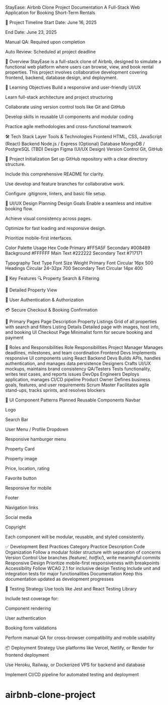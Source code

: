 StayEase: Airbnb Clone Project Documentation
A Full-Stack Web Application for Booking Short-Term Rentals

📅 Project Timeline
Start Date: June 16, 2025

End Date: June 23, 2025

Manual QA: Required upon completion

Auto Review: Scheduled at project deadline

📘 Overview
StayEase is a full-stack clone of Airbnb, designed to simulate a functional web platform where users can browse, view, and book rental properties. This project involves collaborative development covering frontend, backend, database design, and deployment.

🎯 Learning Objectives
Build a responsive and user-friendly UI/UX

Learn full-stack architecture and project structuring

Collaborate using version control tools like Git and GitHub

Develop skills in reusable UI components and modular coding

Practice agile methodologies and cross-functional teamwork

🛠️ Tech Stack
Layer	Tools & Technologies
Frontend	HTML, CSS, JavaScript (React)
Backend	Node.js / Express (Optional)
Database	MongoDB / PostgreSQL (TBD)
Design	Figma (UI/UX Design)
Version Control	Git, GitHub

📂 Project Initialization
Set up GitHub repository with a clear directory structure.

Include this comprehensive README for clarity.

Use develop and feature branches for collaborative work.

Configure .gitignore, linters, and basic file setup.

🎨 UI/UX Design Planning
Design Goals
Enable a seamless and intuitive booking flow.

Achieve visual consistency across pages.

Optimize for fast loading and responsive design.

Prioritize mobile-first interfaces.

Color Palette
Usage	Hex Code
Primary	#FF5A5F
Secondary	#008489
Background	#FFFFFF
Main Text	#222222
Secondary Text	#717171

Typography
Text Type	Font	Size	Weight
Primary Font	Circular	16px	500
Headings	Circular	24–32px	700
Secondary Text	Circular	14px	400

🧩 Key Features
🔍 Property Search & Filtering

📄 Detailed Property View

🔐 User Authentication & Authorization

💳 Secure Checkout & Booking Confirmation

📄 Primary Pages
Page	Description
Property Listings	Grid of all properties with search and filters
Listing Details	Detailed page with images, host info, and booking UI
Checkout Page	Minimalist form for secure booking and payment

👥 Roles and Responsibilities
Role	Responsibilities
Project Manager	Manages deadlines, milestones, and team coordination
Frontend Devs	Implements responsive UI components using React
Backend Devs	Builds APIs, handles authentication, and manages data persistence
Designers	Crafts UI/UX mockups, maintains brand consistency
QA/Testers	Tests functionality, writes test cases, and reports issues
DevOps Engineers	Deploys application, manages CI/CD pipeline
Product Owner	Defines business goals, features, and user requirements
Scrum Master	Facilitates agile stand-ups, tracks sprints, and resolves blockers

🧱 UI Component Patterns
Planned Reusable Components
Navbar

Logo

Search Bar

User Menu / Profile Dropdown

Responsive hamburger menu

Property Card

Property image

Price, location, rating

Favorite button

Responsive for mobile

Footer

Navigation links

Social media

Copyright

Each component will be modular, reusable, and styled consistently.

✅ Development Best Practices
Category	Practice Description
Code Organization	Follow a modular folder structure with separation of concerns
Version Control	Use branches (feature/*, hotfix/*), write meaningful commits
Responsive Design	Prioritize mobile-first responsiveness with breakpoints
Accessibility	Follow WCAG 2.1 for inclusive design
Testing	Include unit and integration tests for major functionalities
Documentation	Keep this documentation updated as development progresses

🧪 Testing Strategy
Use tools like Jest and React Testing Library

Include test coverage for:

Component rendering

User authentication

Booking form validations

Perform manual QA for cross-browser compatibility and mobile usability

📦 Deployment Strategy
Use platforms like Vercel, Netlify, or Render for frontend deployment

Use Heroku, Railway, or Dockerized VPS for backend and database

Implement CI/CD pipeline for automated testing and deployment

# airbnb-clone-project